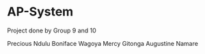 # AP-System
Project done by Group 9 and 10

Precious Ndulu
Boniface Wagoya
Mercy Gitonga
Augustine  Namare

